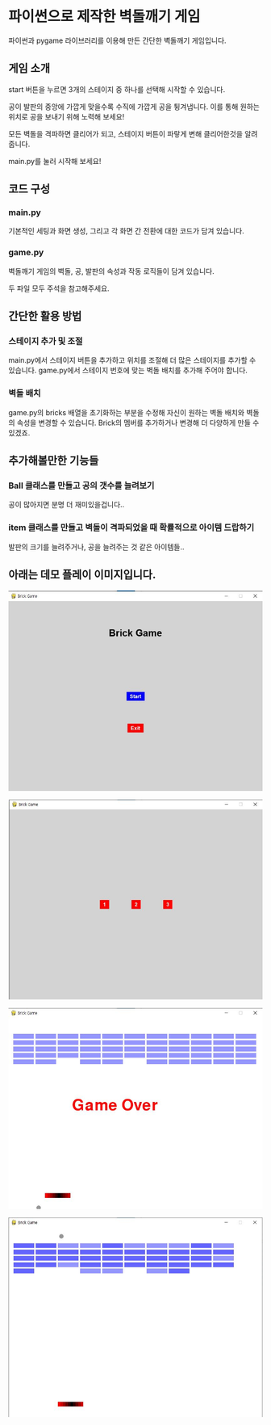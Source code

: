 # 파이썬으로 제작한 벽돌깨기 게임
파이썬과 pygame 라이브러리를 이용해 만든 간단한 벽돌깨기 게임입니다. 

## 게임 소개
start 버튼을 누르면 3개의 스테이지 중 하나를 선택해 시작할 수 있습니다.

공이 발판의 중앙에 가깝게 맞을수록 수직에 가깝게 공을 튕겨냅니다. 이를 통해 원하는 위치로 공을 보내기 위해 노력해 보세요!

모든 벽돌을 격파하면 클리어가 되고, 스테이지 버튼이 파랗게 변해 클리어한것을 알려줍니다.

main.py를 눌러 시작해 보세요!

## 코드 구성
### main.py
기본적인 세팅과 화면 생성, 그리고 각 화면 간 전환에 대한 코드가 담겨 있습니다.

### game.py
벽돌깨기 게임의 벽돌, 공, 발판의 속성과 작동 로직들이 담겨 있습니다.

두 파일 모두 주석을 참고해주세요.

## 간단한 활용 방법

### 스테이지 추가 및 조절
main.py에서 스테이지 버튼을 추가하고 위치를 조절해 더 많은 스테이지를 추가할 수 있습니다.
game.py에서 스테이지 번호에 맞는 벽돌 배치를 추가해 주어야 합니다.

### 벽돌 배치
game.py의 bricks 배열을 초기화하는 부분을 수정해 자신이 원하는 벽돌 배치와 벽돌의 속성을 변경할 수 있습니다.
Brick의 멤버를 추가하거나 변경해 더 다양하게 만들 수 있겠죠.

## 추가해볼만한 기능들

### Ball 클래스를 만들고 공의 갯수를 늘려보기
공이 많아지면 분명 더 재미있을겁니다..

### item 클래스를 만들고 벽돌이 격파되었을 때 확률적으로 아이템 드랍하기
발판의 크기를 늘려주거나, 공을 늘려주는 것 같은 아이템들..

## 아래는 데모 플레이 이미지입니다.

![Start screen](demo1.JPG)

![Stage_screen](demo2.JPG)

![Game_screen1](demo3.JPG)

![Game screen2](demo4.JPG)
